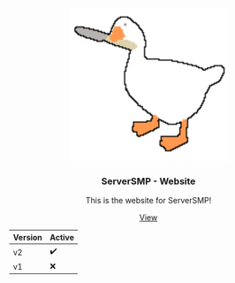 <br />
<p align="center">
  <a href="https://github.com/ServerSMP-Github/Website">
    <img src="./icon.png" alt="BOT-logo" height="278px" width="288px">
  </a>
</p>

<h3 align="center">ServerSMP - Website</h3>

<p align="center">This is the website for ServerSMP!</p>

<p align="center">
  <a href="https://serversmp.xyz/">View</a>
</p>

| Version | Active |
|---------|--------|
| v2     | ✔️      |
| v1     | ❌      |
